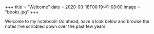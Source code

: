 +++
title = "Welcome"
date = 2020-03-18T00:19:41-08:00
image = "books.jpg"
+++

Welcome to my notebook! Go ahead, have a look below and browse the notes I've scribbled down over the past few years.
